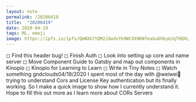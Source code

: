 ```yaml
---
layout: note
permalink: /20200419
title:  "20200419"
date: 2020-04-19 
tags: ML, emoji 
image: https://ipfs.io/ipfs/QmNXG7tQM2JdwdvYk9WCXX9KNfeaGu6hbymJqTHQXLfs9v?filename=20200318.png
---
```


◻︎ Find this header bug!
◻︎ Finish Auth
◻︎ Look into setting up core and name server
◻︎ Move Component Guide to Gatsby and map out components in Kinopio
◻︎ Kinopio for Learning to Learn
◻︎ Write in Tiny Notes
◻︎ Watch something
gndclouds04/19/2020
I spent most of the day with @weiwei🍼 trying to understand Cors and License Key authentication but its finally working. So I make a quick image to show how I currently understand it. Hope to fill this out more as I learn more about CORs Servers